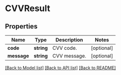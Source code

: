 # CVVResult

## Properties
Name | Type | Description | Notes
------------ | ------------- | ------------- | -------------
**code** | **string** | CVV code. | [optional] 
**message** | **string** | CVV message. | [optional] 

[[Back to Model list]](../README.md#documentation-for-models) [[Back to API list]](../README.md#documentation-for-api-endpoints) [[Back to README]](../README.md)


